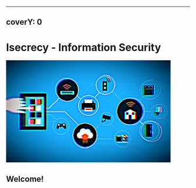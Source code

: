----
coverY: 0
----

# Isecrecy - Information Security



![](<.gitbook/assets/systemsecurity copy (1).png>)

## Welcome!
